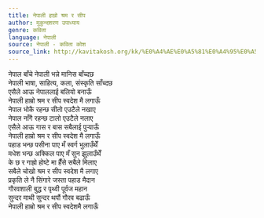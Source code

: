 ```yaml
---
title: नेपाली हाम्रो श्रम र सीप
author: मुकुन्दशरण उपाध्याय
genre: कविता
language: नेपाली
source: नेपाली - कविता कोश
source_link: http://kavitakosh.org/kk/%E0%A4%AE%E0%A5%81%E0%A4%95%E0%A5%81%E0%A4%A8%E0%A5%8D%E0%A4%A6%E0%A4%B6%E0%A4%B0%E0%A4%A3_%E0%A4%89%E0%A4%AA%E0%A4%BE%E0%A4%A7%E0%A5%8D%E0%A4%AF%E0%A4%BE%E0%A4%AF
---
```


नेपाल बाँचे नेपाली भन्ने मानिस बाँच्दछ  
नेपाली भाषा, साहित्य, कला, संस्कृति साँच्दछ  
एसैले आऊ नेपाललाई बलियो बनाऊँ  
नेपाली हाम्रो श्रम र सीप स्वदेश मै लगाऊँ  
नेपाल भोकै रहन्छ सीतो एउटैले नखाए  
नेपाल नाँगै रहन्छ टालो एउटैले नलाए  
एसैले आऊ गास र बास सबैलाई पुर्‍याऊँ  
नेपाली हाम्रो श्रम र सीप स्वदेश मै लगाऊँ  
पहाड भन्छ पसीना पाए मँ स्वर्ग भुलाउँथेँ  
मधेश भन्छ अक्किल पाए मँ सुन झुलाउँथेँ  
के छ र गाह्रो होष्टे मा हैँसे सबैले मिलाए  
सबैले चोखो श्रम र सीप स्वदेश मै लगाए  
प्रकृति ले नै सिंगारे जस्ता पहाड मैदान  
गौरवशाली बुद्ध र पृथ्वी पूर्वज महान  
सुन्दर माथी सुन्दर थपौं गौरव बढाऊँ  
नेपाली हाम्रो श्रम र सीप स्वदेशमै लगाऊँ
